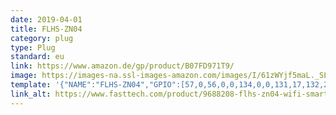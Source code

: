 ```yaml
---
date: 2019-04-01
title: FLHS-ZN04
category: plug
type: Plug
standard: eu
link: https://www.amazon.de/gp/product/B07FD971T9/
image: https://images-na.ssl-images-amazon.com/images/I/61zWYjf5maL._SL1500_.jpg
template: '{"NAME":"FLHS-ZN04","GPIO":[57,0,56,0,0,134,0,0,131,17,132,21,0],"FLAG":0,"BASE":45}' 
link_alt: https://www.fasttech.com/product/9688208-flhs-zn04-wifi-smart-home-wall-socket-timer
---
```





